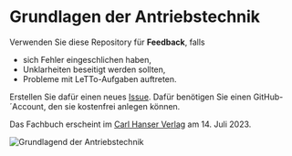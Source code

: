 # Grundlagen der Antriebstechnik

Verwenden Sie diese Repository für **Feedback**, falls
- sich Fehler eingeschlichen haben,
- Unklarheiten beseitigt werden sollten,
- Probleme mit LeTTo-Aufgaben auftreten.

Erstellen Sie dafür einen neues [Issue](https://github.com/christiankral/Grundlagen-der-Antriebstechnik/issues/new).
Dafür benötigen Sie einen GitHub-´Account, den sie kostenfrei anlegen können.

Das Fachbuch erscheint im [Carl Hanser Verlag](https://www.hanser-kundencenter.de/fachbuch/artikel/9783446473751) am 14. Juli 2023.

![Grundlagend der Antriebstechnik](https://files.hanser.de/Files/Article/ARTK_CT0_9783446473751_0001.jpg)
